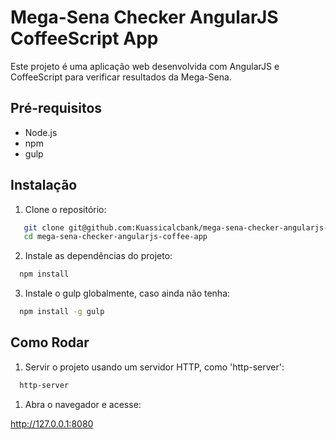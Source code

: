 # Mega-Sena Checker AngularJS CoffeeScript App

Este projeto é uma aplicação web desenvolvida com AngularJS e CoffeeScript para verificar resultados da Mega-Sena.

## Pré-requisitos

- Node.js
- npm
- gulp

## Instalação

1. Clone o repositório:

```sh
   git clone git@github.com:Kuassicalcbank/mega-sena-checker-angularjs-coffee-app.git
   cd mega-sena-checker-angularjs-coffee-app
```

2. Instale as dependências do projeto:

```sh
  npm install
```

3. Instale o gulp globalmente, caso ainda não tenha:

```sh
  npm install -g gulp
```

## Como Rodar

1. Servir o projeto usando um servidor HTTP, como 'http-server':

```sh
  http-server
```

1. Abra o navegador e acesse:

http://127.0.0.1:8080
